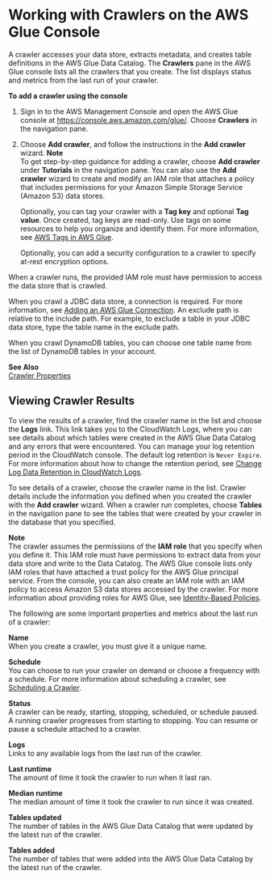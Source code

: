 # Working with Crawlers on the AWS Glue Console<a name="console-crawlers"></a>

A crawler accesses your data store, extracts metadata, and creates table definitions in the AWS Glue Data Catalog\. The **Crawlers** pane in the AWS Glue console lists all the crawlers that you create\. The list displays status and metrics from the last run of your crawler\.

**To add a crawler using the console**

1. Sign in to the AWS Management Console and open the AWS Glue console at [https://console\.aws\.amazon\.com/glue/](https://console.aws.amazon.com/glue/)\. Choose **Crawlers** in the navigation pane\.

1. Choose **Add crawler**, and follow the instructions in the **Add crawler** wizard\.
**Note**  
To get step\-by\-step guidance for adding a crawler, choose **Add crawler** under **Tutorials** in the navigation pane\. You can also use the **Add crawler** wizard to create and modify an IAM role that attaches a policy that includes permissions for your Amazon Simple Storage Service \(Amazon S3\) data stores\.

   Optionally, you can tag your crawler with a **Tag key** and optional **Tag value**\. Once created, tag keys are read\-only\. Use tags on some resources to help you organize and identify them\. For more information, see [AWS Tags in AWS Glue](monitor-tags.md)\. 

   Optionally, you can add a security configuration to a crawler to specify at\-rest encryption options\. 

When a crawler runs, the provided IAM role must have permission to access the data store that is crawled\.

When you crawl a JDBC data store, a connection is required\. For more information, see [Adding an AWS Glue Connection](console-connections.md)\. An exclude path is relative to the include path\. For example, to exclude a table in your JDBC data store, type the table name in the exclude path\.

When you crawl DynamoDB tables, you can choose one table name from the list of DynamoDB tables in your account\.

**See Also**  
[Crawler Properties](define-crawler.md)

## Viewing Crawler Results<a name="console-crawlers-details"></a>

To view the results of a crawler, find the crawler name in the list and choose the **Logs** link\. This link takes you to the CloudWatch Logs, where you can see details about which tables were created in the AWS Glue Data Catalog and any errors that were encountered\. You can manage your log retention period in the CloudWatch console\. The default log retention is `Never Expire`\. For more information about how to change the retention period, see [Change Log Data Retention in CloudWatch Logs](https://docs.aws.amazon.com/AmazonCloudWatch/latest/logs/SettingLogRetention.html)\.

To see details of a crawler, choose the crawler name in the list\. Crawler details include the information you defined when you created the crawler with the **Add crawler** wizard\. When a crawler run completes, choose **Tables** in the navigation pane to see the tables that were created by your crawler in the database that you specified\.

**Note**  
The crawler assumes the permissions of the **IAM role** that you specify when you define it\. This IAM role must have permissions to extract data from your data store and write to the Data Catalog\. The AWS Glue console lists only IAM roles that have attached a trust policy for the AWS Glue principal service\. From the console, you can also create an IAM role with an IAM policy to access Amazon S3 data stores accessed by the crawler\. For more information about providing roles for AWS Glue, see [Identity\-Based Policies](using-identity-based-policies.md)\.

The following are some important properties and metrics about the last run of a crawler:

**Name**  
When you create a crawler, you must give it a unique name\.

**Schedule**  
You can choose to run your crawler on demand or choose a frequency with a schedule\. For more information about scheduling a crawler, see [Scheduling a Crawler](schedule-crawler.md)\.

**Status**  
A crawler can be ready, starting, stopping, scheduled, or schedule paused\. A running crawler progresses from starting to stopping\. You can resume or pause a schedule attached to a crawler\.

**Logs**  
Links to any available logs from the last run of the crawler\.

**Last runtime**  
The amount of time it took the crawler to run when it last ran\.

**Median runtime**  
The median amount of time it took the crawler to run since it was created\.

**Tables updated**  
The number of tables in the AWS Glue Data Catalog that were updated by the latest run of the crawler\.

**Tables added**  
The number of tables that were added into the AWS Glue Data Catalog by the latest run of the crawler\.